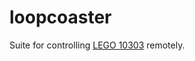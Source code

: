 # loopcoaster
Suite for controlling [LEGO 10303](https://www.lego.com/en-us/product/loop-coaster-10303) remotely.
